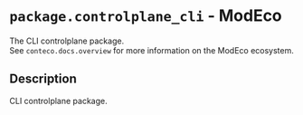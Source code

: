 # `package.controlplane_cli` - ModEco

The CLI controlplane package.  
See `conteco.docs.overview` for more information on the ModEco ecosystem.

## Description

CLI controlplane package.
